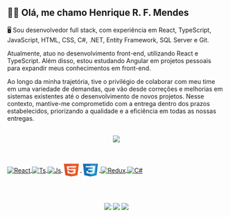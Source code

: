 ## 👋🏼  Olá, me chamo Henrique R. F. Mendes

 🖥 Sou desenvolvedor full stack, com experiência em React, TypeScript, JavaScript, HTML, CSS, C#, .NET, Entity Framework, SQL Server e Git.

Atualmente, atuo no desenvolvimento front-end, utilizando React e TypeScript. Além disso, estou estudando Angular em projetos pessoais para expandir meus conhecimentos em front-end.

Ao longo da minha trajetória, tive o privilégio de colaborar com meu time em uma variedade de demandas, que vão desde correções e melhorias em sistemas existentes até o desenvolvimento de novos projetos. Nesse contexto, mantive-me comprometido com a entrega dentro dos prazos estabelecidos, priorizando a qualidade e a eficiência em todas as nossas entregas.

<br>

<div align="center">
  <a href="https://github.com/henriquerfmendes">
    <img height="150em" src="https://github-readme-stats.vercel.app/api/top-langs/?username=henriquerfmendes&layout=compact&langs_count=7&theme=dark"/>
</div>

##

<div style="display: inline_block"><br>
  <img align="center" alt="React" height="30" width="40" src="https://cdn.jsdelivr.net/gh/devicons/devicon@latest/icons/react/react-original-wordmark.svg">
  <img align="center" alt="Ts" height="30" width="40" src="https://cdn.jsdelivr.net/gh/devicons/devicon@latest/icons/typescript/typescript-original.svg">         
  <img align="center" alt="Js" height="30" width="40" src="https:///devicons/devicon/master/icons/javascript/javascript-plain.svg">
  <img align="center" alt="HTML" height="30" width="40" src="https://raw.githubusercontent.com/devicons/devicon/master/icons/html5/html5-original.svg">
  <img align="center" alt="CSS" height="30" width="40" src="https://raw.githubusercontent.com/devicons/devicon/master/icons/css3/css3-original.svg">
  <img align="center" alt="Redux" height="30" width="40" src="https://cdn.jsdelivr.net/gh/devicons/devicon@latest/icons/redux/redux-original.svg">
  <img align="center" alt="C#" height="30" width="40" src="https://cdn.jsdelivr.net/gh/devicons/devicon@latest/icons/csharp/csharp-original.svg">
</div>
  
##

<br>
<div align="center"> 
  
  <a href = "mailto:henriquerfm@gmail.com"><img src="https://img.shields.io/badge/Gmail-D14836?style=for-the-badge&logo=gmail&logoColor=white" target="_blank"></a>
  <a href="https://www.linkedin.com/in/henrique-rosa-farias-mendes" target="_blank"><img src="https://img.shields.io/badge/-LinkedIn-%230077B5?style=for-the-badge&logo=linkedin&logoColor=white" target="_blank"></a> 
  <a href="https://instagram.com/hrfmendes" target="_blank"><img src="https://img.shields.io/badge/-Instagram-%23E4405F?style=for-the-badge&logo=instagram&logoColor=white" target="_blank"></a>
